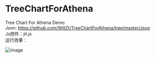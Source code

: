 # TreeChartForAthena
Tree Chart For Athena Demo  
Json: https://github.com/WillZt/TreeChartForAthena/tree/master/Json   
Js控件：jit.js  
运行效果：

![image](https://note.youdao.com/yws/public/resource/94af549d14e752bfff089bb717d8460c/xmlnote/B4E0B21E76C745B882132734DEF401D3/12193)
